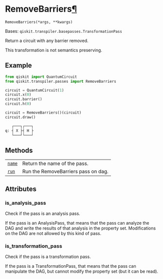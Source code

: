 # RemoveBarriers[¶](#removebarriers "Permalink to this headline")

<span id="undefined" />

`RemoveBarriers(*args, **kwargs)`

Bases: `qiskit.transpiler.basepasses.TransformationPass`

Return a circuit with any barrier removed.

This transformation is not semantics preserving.

## Example

```python
from qiskit import QuantumCircuit
from qiskit.transpiler.passes import RemoveBarriers

circuit = QuantumCircuit(1)
circuit.x(0)
circuit.barrier()
circuit.h(0)

circuit = RemoveBarriers()(circuit)
circuit.draw()
```

```python
   ┌───┐┌───┐
q: ┤ X ├┤ H ├
   └───┘└───┘
```

## Methods

|                                                                                                                                                    |                                     |
| -------------------------------------------------------------------------------------------------------------------------------------------------- | ----------------------------------- |
| [`name`](qiskit.transpiler.passes.RemoveBarriers.name#qiskit.transpiler.passes.RemoveBarriers.name "qiskit.transpiler.passes.RemoveBarriers.name") | Return the name of the pass.        |
| [`run`](qiskit.transpiler.passes.RemoveBarriers.run#qiskit.transpiler.passes.RemoveBarriers.run "qiskit.transpiler.passes.RemoveBarriers.run")     | Run the RemoveBarriers pass on dag. |

## Attributes

<span id="undefined" />

### is\_analysis\_pass

Check if the pass is an analysis pass.

If the pass is an AnalysisPass, that means that the pass can analyze the DAG and write the results of that analysis in the property set. Modifications on the DAG are not allowed by this kind of pass.

<span id="undefined" />

### is\_transformation\_pass

Check if the pass is a transformation pass.

If the pass is a TransformationPass, that means that the pass can manipulate the DAG, but cannot modify the property set (but it can be read).
